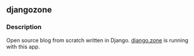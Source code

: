 ## djangozone


### Description

Open source blog from scratch written in Django. [django.zone](http://django.zone) is running with this app.
